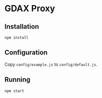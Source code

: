 # GDAX Proxy

## Installation
`npm install`

## Configuration
Copy `config/example.js` to `config/default.js`.

## Running
`npm start`
